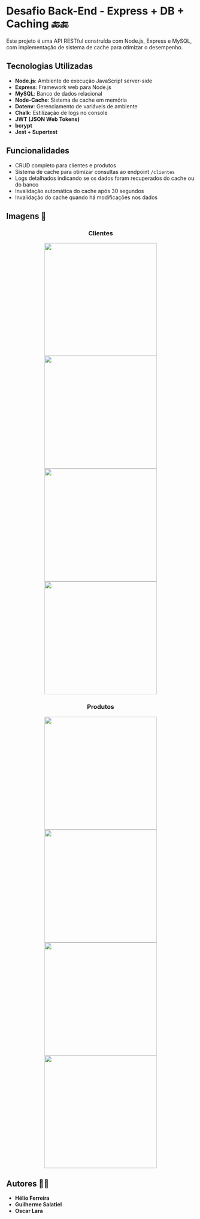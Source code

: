 
# Desafio Back-End - Express + DB + Caching 🔙🔚

Este projeto é uma API RESTful construída com Node.js, Express e MySQL, com implementação de sistema de cache para otimizar o desempenho.

## Tecnologias Utilizadas

- **Node.js**: Ambiente de execução JavaScript server-side
- **Express**: Framework web para Node.js
- **MySQL**: Banco de dados relacional
- **Node-Cache**: Sistema de cache em memória
- **Dotenv**: Gerenciamento de variáveis de ambiente
- **Chalk**: Estilização de logs no console
- **JWT (JSON Web Tokens)**
- **bcrypt**
- **Jest + Supertest**

## Funcionalidades

- CRUD completo para clientes e produtos
- Sistema de cache para otimizar consultas ao endpoint `/clientes`
- Logs detalhados indicando se os dados foram recuperados do cache ou do banco
- Invalidação automática do cache após 30 segundos
- Invalidação do cache quando há modificações nos dados



## Imagens 📸
<div align="center">
<h3>Clientes</h3>
<img src="https://github.com/user-attachments/assets/62af3c72-6900-416e-86d5-4de1cb417369" width=300px />
<img src="https://github.com/user-attachments/assets/7c6d1337-6a97-4f99-a401-c95e7a9c7ae0" width=300px /><br>
<img src="https://github.com/user-attachments/assets/d55ce07e-d387-4910-93fe-48d25486b065" width=300px />
<img src="https://github.com/user-attachments/assets/57fead00-001d-42ce-892c-56540032bcdd" width=300px />
</div>
<div align="center">
  <h3>Produtos</h3>
  <img src="https://github.com/user-attachments/assets/3e6edff4-9ca1-4f5a-8d56-e3748356b86f" width=300px />
  <img src="https://github.com/user-attachments/assets/99be301c-a929-4f39-9808-def409a8b33d" width=300px /><br>
  <img src="https://github.com/user-attachments/assets/9336ba29-dd36-474f-b4a0-85c6929f6b97" width=300px />
  <img src="https://github.com/user-attachments/assets/19fc3715-4a4c-4171-9e8f-c2b034ca217b" width=300px />
</div>

## Autores 🧑‍🚀
 - **Hélio Ferreira**
 - **Guilherme Salatiel**
 - **Oscar Lara**
